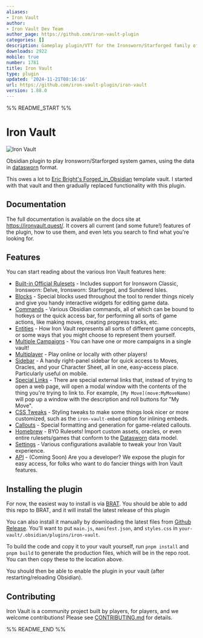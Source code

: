 ```yaml
---
aliases:
- Iron Vault
author:
- Iron Vault Dev Team
author_page: https://github.com/iron-vault-plugin
categories: []
description: Gameplay plugin/VTT for the Ironsworn/Starforged family of tabletop RPGs.
downloads: 2922
mobile: true
number: 1781
title: Iron Vault
type: plugin
updated: '2024-11-21T08:16:16'
url: https://github.com/iron-vault-plugin/iron-vault
version: 1.88.0
---
```


%% README_START %%

# Iron Vault

![Iron Vault](https://raw.githubusercontent.com/iron-vault-plugin/iron-vault/HEAD/docs/Support/img/iron-vault-screenshot.png)

Obsidian plugin to play Ironsworn/Starforged system games, using the data in [datasworn](https://github.com/rsek/datasworn) format.

This owes a lot to [Eric Bright's Forged_in_Obsidian](https://github.com/ericbright2002/Forged_in_Obsidian) template vault. I started with that vault and then gradually replaced functionality with this plugin.

## Documentation

The full documentation is available on the docs site at https://ironvault.quest/. It covers all current (and some future!) features of the plugin, how to use them, and even lets you search to find what you're looking for.

## Features

You can start reading about the various Iron Vault features here:

* [Built-in Official Rulesets](https://ironvault.quest/other-features/rulesets-and-homebrew.html#Built-in_Rulesets) - Includes support for Ironsworn Classic, Ironsworn: Delve, Ironsworn: Starforged, and Sundered Isles.
* [Blocks](https://ironvault.quest/blocks/about-blocks.html) - Special blocks used throughout the tool to render things nicely and give you handy interactive widgets for editing game data.
* [Commands](https://ironvault.quest/commands/about-commands.html) - Various Obsidian commands, all of which can be bound to hotkeys or the quick access bar, for performing all sorts of game actions, like making moves, creating progress tracks, etc.
* [Entities](https://ironvault.quest/entities/about-entities.html) - How Iron Vault represents all sorts of different game concepts, or some ways that you might choose to represent them yourself.
* [Multiple Campaigns](https://ironvault.quest/other-features/campaigns.html) - You can have one or more campaigns in a single vault!
* [Multiplayer](https://ironvault.quest/other-features/multiplayer.html) - Play online or locally with other players!
* [Sidebar](https://ironvault.quest/other-features/sidebar.html) - A handy right-panel sidebar for quick access to Moves, Oracles, and your Character Sheet, all in one, easy-access place. Particularly useful on mobile.
* [Special Links](https://ironvault.quest/other-features/special-links.html) - There are special external links that, instead of trying to open a web page, will open a modal window with the contents of the thing you're trying to link to. For example, `[My Move](move:MyMoveName)` will pop up a window with the description and roll buttons for "My Move".
* [CSS Tweaks](https://ironvault.quest/other-features/css-tweaks.html) - Styling tweaks to make some things look nicer or more customized, such as the `iron-vault-embed` option for inlining embeds.
* [Callouts](https://ironvault.quest/other-features/callouts.html) - Special formatting and generation for game-related callouts.
* [Homebrew](https://ironvault.quest/other-features/rulesets-and-homebrew.html#Homebrew) - BYO Rulesets! Import custom assets, oracles, or even entire rulesets/games that conform to the [Datasworn](https://github.com/rsek/datasworn) data model.
* [Settings](https://ironvault.quest/other-features/settings.html) - Various configurations available to tweak your Iron Vault experience.
* [API](https://ironvault.quest/other-features/api.html) - (Coming Soon) Are you a developer? We expose the plugin for easy access, for folks who want to do fancier things with Iron Vault features.

## Installing the plugin

For now, the easiest way to install is via [BRAT](https://tfthacker.com/brat-plugins). You should be able to add this repo to BRAT, and it will install the latest release of this plugin

You can also install it manually by downloading the latest files from [Github Release](https://github.com/iron-vault-plugin/iron-vault/releases/latest). You'll want to put `main.js`, `manifest.json`, and `styles.css` in `your-vault/.obsidian/plugins/iron-vault`.

To build the code and copy it to your vault yourself, run `pnpm install` and `pnpm build` to generate the production files, which will be in the repo root. You can then copy these to the location above.

You should then be able to enable the plugin in your vault (after restarting/reloading Obsidian).

## Contributing

Iron Vault is a community project built by players, for players, and we welcome contributions! Please see [CONTRIBUTING.md](./CONTRIBUTING.md) for details.


%% README_END %%